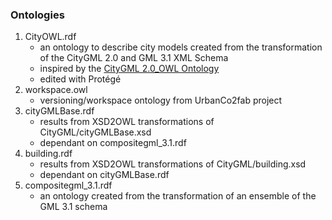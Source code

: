 ### Ontologies

1. CityOWL.rdf
   - an ontology to describe city models created from the transformation of the CityGML 2.0 and GML 3.1 XML Schema
   - inspired by the [CityGML 2.0_OWL Ontology](http://cui.unige.ch/isi/onto/citygml2.0.owl)
   - edited with Protégé 
2. workspace.owl
   - versioning/workspace ontology from UrbanCo2fab project
3. cityGMLBase.rdf
   - results from XSD2OWL transformations of CityGML/cityGMLBase.xsd
   - dependant on compositegml_3.1.rdf
4. building.rdf
   - results from XSD2OWL transformations of CityGML/building.xsd
   - dependant on cityGMLBase.rdf
5. compositegml_3.1.rdf
   - an ontology created from the transformation of an ensemble of the GML 3.1 schema

